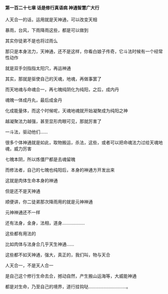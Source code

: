 #### 第一百二十七章 话是修行真语病 神通智慧广大行


人天合一的话，运用就是天神通，可以改变天相

暴雨，台风，下雨降雨这些，都是可以做到

其实你徒弟不是也将过雨么

那只是本身法力，天神通，还不是这样，你看白娘子传奇，它斗法时候有一个经常性动作

就是双手剑指指太阳穴，再运神通

其实，那就是驱使自己的天魂，地魂，再做事罢了

而天地魂与命魂合一，再七魄纯阴化为纯阳，之后，成内丹

魂魄一体成丹丸，最后成金丹

化成能量体，而这个时候呢，天魂地魂就开始凝聚成为纯阳之神

越凝聚法力越强，甚至显形肉眼可见，那就厉害了

一斗法，驱动他们……

很多个体神通就是如此，取物搬运，杀法，这些，或者可以把命魂法力过给天魂地魂，威力厉害

七魄本阴，所以炼僵尸都是去魂留魄

而修法者，自己的七魄也纯阳后，本身的神通方开发出来

这就是肉体生命本身的神通

但是还不是天神通

顺便讲，你二徒弟那次降雨用的就是元神神通

元神神通还不一样

还有法身，金身，法相，道身………………

这些都有用法的

比如肉体与法身合几乎天生神通……

这些都不如天神通，强大，真正的，我们叫，物与天合

人天合一，不是天人合一

是自己这个修行生命去合，撼动自然，产生搬山运海等，大威能神通

都是对生命，乃至自己的境界，道行挂钩哒…………………………。


